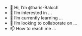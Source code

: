 - 👋 Hi, I’m @haris-Baloch
- 👀 I’m interested in ...
- 🌱 I’m currently learning ...
- 💞️ I’m looking to collaborate on ...
- 📫 How to reach me ...

<!---
haris-Baloch/haris-Baloch is a ✨ special ✨ repository because its `README.md` (this file) appears on your GitHub profile.
You can click the Preview link to take a look at your changes.
--->
